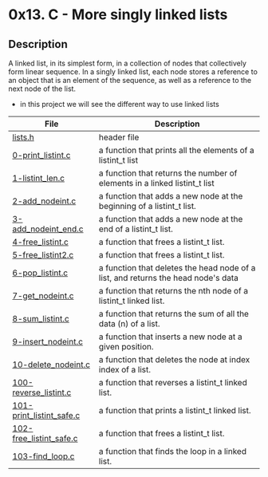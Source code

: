 # 0x13. C - More singly linked lists

## Description
A linked list, in its simplest form, in a collection of nodes that collectively form linear sequence. In a singly linked list, each node stores a reference to an object that is an element of the sequence, as well as a reference to the next node of the list.

 - in this project we will see the different way to use linked lists

| File | Description |
| ---- | ----------- |
| [lists.h](https://github.com/cedouiri/holbertonschool-low_level_programming/blob/master/0x13-more_singly_linked_lists/lists.h) | header file |
| [0-print_listint.c](https://github.com/cedouiri/holbertonschool-low_level_programming/blob/master/0x13-more_singly_linked_lists/0-print_listint.c) | a function that prints all the elements of a listint_t list |
| [1-listint_len.c](https://github.com/cedouiri/holbertonschool-low_level_programming/blob/master/0x13-more_singly_linked_lists/1-listint_len.c) | a function that returns the number of elements in a linked listint_t list |
| [2-add_nodeint.c](https://github.com/cedouiri/holbertonschool-low_level_programming/blob/master/0x13-more_singly_linked_lists/2-add_nodeint.c) | a function that adds a new node at the beginning of a listint_t list. |
| [3-add_nodeint_end.c](https://github.com/cedouiri/holbertonschool-low_level_programming/blob/master/0x13-more_singly_linked_lists/3-add_nodeint_end.c) | a function that adds a new node at the end of a listint_t list. |
| [4-free_listint.c](https://github.com/cedouiri/holbertonschool-low_level_programming/blob/master/0x13-more_singly_linked_lists/4-free_listint.c) | a function that frees a listint_t list. |
| [5-free_listint2.c](https://github.com/cedouiri/holbertonschool-low_level_programming/blob/master/0x13-more_singly_linked_lists/5-free_listint2.c) | a function that frees a listint_t list. |
| [6-pop_listint.c](https://github.com/cedouiri/holbertonschool-low_level_programming/blob/master/0x13-more_singly_linked_lists/6-pop_listint.c) | a function that deletes the head node of a list, and returns the head node's data |
| [7-get_nodeint.c](https://github.com/cedouiri/holbertonschool-low_level_programming/blob/master/0x13-more_singly_linked_lists/7-get_nodeint.c) |  a function that returns the nth node of a listint_t linked list. |
| [8-sum_listint.c](https://github.com/cedouiri/holbertonschool-low_level_programming/blob/master/0x13-more_singly_linked_lists/8-sum_listint.c) | a function that returns the sum of all the data (n) of a list. |
| [9-insert_nodeint.c](https://github.com/cedouiri/holbertonschool-low_level_programming/blob/master/0x13-more_singly_linked_lists/9-insert_nodeint.c) |  a function that inserts a new node at a given position. |
| [10-delete_nodeint.c](https://github.com/cedouiri/holbertonschool-low_level_programming/blob/master/0x13-more_singly_linked_lists/10-delete_nodeint.c) | a function that deletes the node at index index of a list. |
| [100-reverse_listint.c](https://github.com/cedouiri/holbertonschool-low_level_programming/blob/master/0x13-more_singly_linked_lists/100-reverse_listint.c) | a function that reverses a listint_t linked list. |
| [101-print_listint_safe.c](https://github.com/cedouiri/holbertonschool-low_level_programming/blob/master/0x13-more_singly_linked_lists/101-print_listint_safe.c) | a function that prints a listint_t linked list. |
| [102-free_listint_safe.c](https://github.com/cedouiri/holbertonschool-low_level_programming/blob/master/0x13-more_singly_linked_lists/102-free_listint_safe.c) | a function that frees a listint_t list. |
| [103-find_loop.c](https://github.com/cedouiri/holbertonschool-low_level_programming/blob/master/0x13-more_singly_linked_lists/103-find_loop.c) | a function that finds the loop in a linked list. 

